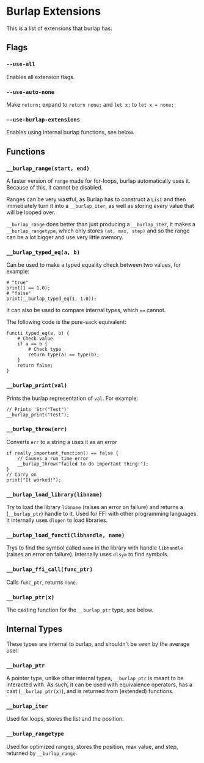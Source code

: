 # Burlap Extensions

This is a list of extensions that burlap has.

## Flags

### `--use-all`

Enables all extension flags.

### `--use-auto-none`

Make `return;` expand to `return none;` and `let x;` to `let x = none;`

### `--use-burlap-extensions`

Enables using internal burlap functions, see below.

## Functions

### `__burlap_range(start, end)`

A faster version of `range` made for for-loops, burlap automatically uses it. Because of this, it cannot be disabled.

Ranges can be very wastful, as Burlap has to construct a `List` and then immediately turn it into a `__burlap_iter`, as well as storing *every* value that will be looped over.

`__burlap_range` does better than just producing a `__burlap_iter`, it makes a `__burlap_rangetype`, which only stores `(at, max, step)` and so the range can be a lot bigger and use very little memory.

### `__burlap_typed_eq(a, b)`

Can be used to make a typed equality check between two values, for example:
```
# "true"
print(1 == 1.0);
# "false"
print(__burlap_typed_eq(1, 1.0));
```

It can also be used to compare internal types, which `==` cannot.

The following code is the pure-sack equivalent:
```
functi typed_eq(a, b) {
    # Check value
    if a == b {
        # Check type
        return type(a) == type(b);
    }
    return false;
}
```

### `__burlap_print(val)`

Prints the burlap representation of `val`. For example:
```
// Prints 'Str("Test")'
__burlap_print("Test");
```

### `__burlap_throw(err)`

Converts `err` to a string a uses it as an error
```
if really_important_function() == false {
    // Causes a run time error
    __burlap_throw("failed to do important thing!");
}
// Carry on
print("It worked!");
```

### `__burlap_load_library(libname)`

Try to load the library `libname` (raises an error on failure) and returns a (`__burlap_ptr`) handle to it. Used for FFI with other programming languages. It internally uses `dlopen` to load libraries. 

### `__burlap_load_functi(libhandle, name)`

Trys to find the symbol called `name` in the library with handle `libhandle` (raises an error on failure). Internally uses `dlsym` to find symbols.

### `__burlap_ffi_call(func_ptr)`

Calls `func_ptr`, returns `none`.

### `__burlap_ptr(x)`

The casting function for the `__burlap_ptr` type, see below.

## Internal Types

These types are internal to burlap, and shouldn't be seen by the average user.

### `__burlap_ptr`

A pointer type, unlike other internal types, `__burlap_ptr` is meant to be interacted with. As such, it can be used with equivalence operators, has a cast (`__burlap_ptr(x)`), and is returned from (extended) functions.

### `__burlap_iter`

Used for loops, stores the list and the position.

### `__burlap_rangetype`

Used for optimized ranges, stores the position, max value, and step, returned by `__burlap_range`.
